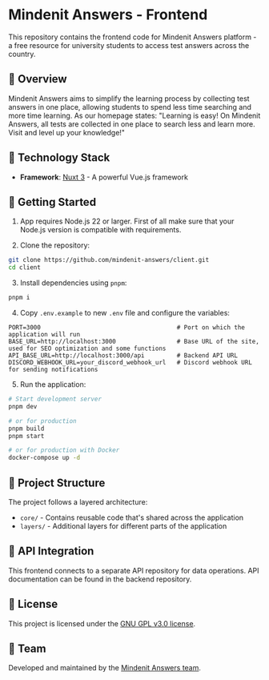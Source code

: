 # Mindenit Answers - Frontend

This repository contains the frontend code for Mindenit Answers platform - a free resource for university students to access test answers across the country.

## 🌟 Overview

Mindenit Answers aims to simplify the learning process by collecting test answers in one place, allowing students to spend less time searching and more time learning. As our homepage states: "Learning is easy! On Mindenit Answers, all tests are collected in one place to search less and learn more. Visit and level up your knowledge!"

## 🚀 Technology Stack

- **Framework**: [Nuxt 3](https://nuxt.com/) - A powerful Vue.js framework

## 🔰 Getting Started

1. App requires Node.js 22 or larger. First of all make sure that your Node.js version is compatible with requirements.

2. Clone the repository:
```bash
git clone https://github.com/mindenit-answers/client.git
cd client
```

3. Install dependencies using `pnpm`:
```bash
pnpm i
```

4. Copy `.env.example` to new `.env` file and configure the variables:
```
PORT=3000                                      # Port on which the application will run
BASE_URL=http://localhost:3000                 # Base URL of the site, used for SEO optimization and some functions
API_BASE_URL=http://localhost:3000/api         # Backend API URL
DISCORD_WEBHOOK_URL=your_discord_webhook_url   # Discord webhook URL for sending notifications
```

5. Run the application:
```bash
# Start development server
pnpm dev

# or for production
pnpm build
pnpm start

# or for production with Docker
docker-compose up -d
```

## 📁 Project Structure

The project follows a layered architecture:

- `core/` - Contains reusable code that's shared across the application
- `layers/` - Additional layers for different parts of the application

## 🔌 API Integration

This frontend connects to a separate API repository for data operations. API documentation can be found in the backend repository.

## 📜 License

This project is licensed under the [GNU GPL v3.0 license](https://github.com/mindenit-answers/client/blob/main/LICENSE).

## 👥 Team

Developed and maintained by the [Mindenit Answers team](https://github.com/orgs/mindenit-answers/people).
